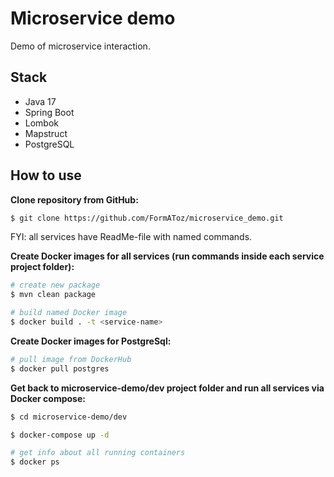 
# Microservice demo

Demo of microservice interaction.

## Stack

* Java 17
* Spring Boot
* Lombok
* Mapstruct
* PostgreSQL

## How to use

**Clone repository from GitHub:**
```bash
$ git clone https://github.com/FormAToz/microservice_demo.git
```
FYI: all services have ReadMe-file with named commands.


**Create Docker images for all services (run commands inside each service project folder):**
```bash
# create new package
$ mvn clean package

# build named Docker image
$ docker build . -t <service-name>
```


**Create Docker images for PostgreSql:**
```bash
# pull image from DockerHub
$ docker pull postgres
```


**Get back to microservice-demo/dev project folder and run all services via Docker compose:**
```bash
$ cd microservice-demo/dev

$ docker-compose up -d

# get info about all running containers
$ docker ps
```
